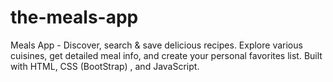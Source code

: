 # the-meals-app
Meals App - Discover, search &amp; save delicious recipes. Explore various cuisines, get detailed meal info, and create your personal favorites list. Built with HTML, CSS (BootStrap) , and JavaScript.
